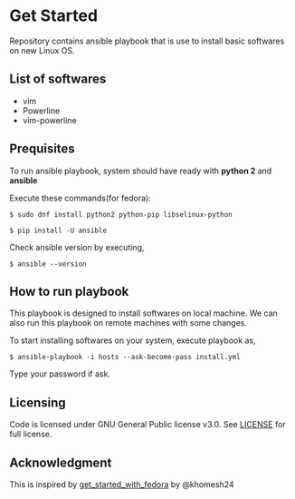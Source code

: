 # Get Started

Repository contains ansible playbook that is use to install basic softwares on new Linux OS.

## List of softwares

- vim
- Powerline
- vim-powerline

## Prequisites

To run ansible playbook, system should have ready with **python 2** and **ansible**

Execute these commands(for fedora):

```$ sudo dnf install python2 python-pip libselinux-python```

```$ pip install -U ansible```

Check ansible version by executing,

```$ ansible --version```

## How to run playbook

This playbook is designed to install softwares on local machine. We can also run this playbook on remote machines with some changes. 

To start installing softwares on your system, execute playbook as,

```$ ansible-playbook -i hosts --ask-become-pass install.yml```

Type your password if ask.

## Licensing

Code is licensed under GNU General Public license v3.0. See [LICENSE](https://github.com/akshay196/get-started/blob/master/LICENSE) for full license.

## Acknowledgment

This is inspired by [get_started_with_fedora](https://github.com/khomesh24/get_started_with_fedora/) by @khomesh24

